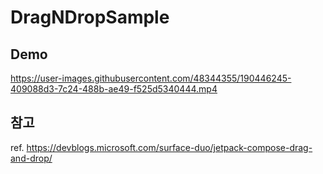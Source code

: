 # DragNDropSample

## Demo
https://user-images.githubusercontent.com/48344355/190446245-409088d3-7c24-488b-ae49-f525d5340444.mp4


## 참고
ref. https://devblogs.microsoft.com/surface-duo/jetpack-compose-drag-and-drop/
